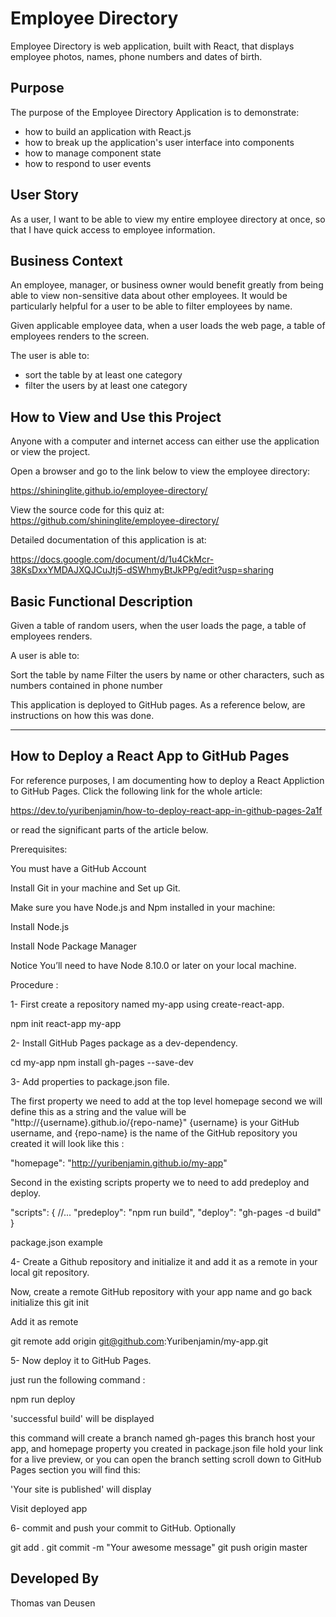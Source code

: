 # Employee Directory
Employee Directory is web application, built with React, that displays employee photos, names, phone numbers and dates of birth.

## Purpose
The purpose of the Employee Directory Application is to demonstrate:

- how to build an application with React.js
- how to break up the application's user interface into components
- how to manage component state
- how to respond to user events

## User Story
As a user, I want to be able to view my entire employee directory at once, so that I have quick access to employee information.

## Business Context
An employee, manager, or business owner would benefit greatly from being able to view non-sensitive data about other employees. It would be particularly helpful for a user to be able to filter employees by name.

Given applicable employee data, when a user loads the web page, a table of employees renders to the screen.

The user is able to:
  - sort the table by at least one category
  - filter the users by at least one category

## How to View and Use this Project
Anyone with a computer and internet access can either use the application or view the project. 

Open a browser and go to the link below to view the employee directory:

https://shininglite.github.io/employee-directory/
  
View the source code for this quiz at:
https://github.com/shininglite/employee-directory/

Detailed documentation of this application is at:

https://docs.google.com/document/d/1u4CkMcr-38KsDxxYMDAJXQJCuJtj5-dSWhmyBtJkPPg/edit?usp=sharing

## Basic Functional Description
Given a table of random users, when the user loads the page, a table of employees renders. 

A user is able to:

Sort the table by name
Filter the users by name or other characters, such as numbers contained in phone number

This application is deployed to GitHub pages. As a reference below, are instructions on how this was done.

-----------------------------
## How to Deploy a React App to GitHub Pages

For reference purposes, I am documenting how to deploy a React Appliction to GitHub Pages. Click the following link for the whole article:

https://dev.to/yuribenjamin/how-to-deploy-react-app-in-github-pages-2a1f

or read the significant parts of the article below.

Prerequisites:

You must have a GitHub Account

Install Git in your machine and Set up Git.

Make sure you have Node.js and Npm installed in your machine:

Install Node.js

Install Node Package Manager

Notice You’ll need to have Node 8.10.0 or later on your local machine.

Procedure :

1- First create a repository named my-app using create-react-app.

npm init react-app my-app

2- Install GitHub Pages package as a dev-dependency.

cd my-app
npm install gh-pages --save-dev

3- Add properties to package.json file.

The first property we need to add at the top level homepage second we will define this as a string and the value will be "http://{username}.github.io/{repo-name}" {username} is your GitHub username, and {repo-name} is the name of the GitHub repository you created it will look like this :

"homepage": "http://yuribenjamin.github.io/my-app"

Second in the existing scripts property we to need to add predeploy and deploy.


"scripts": {
//...
"predeploy": "npm run build",
"deploy": "gh-pages -d build"
}

package.json example


4- Create a Github repository and initialize it and add it as a remote in your local git repository.

Now, create a remote GitHub repository with your app name and go back initialize this
git init

Add it as remote

git remote add origin git@github.com:Yuribenjamin/my-app.git

5- Now deploy it to GitHub Pages.

just run the following command :

npm run deploy

'successful build' will be displayed

this command will create a branch named gh-pages this branch host your app, and homepage property you created in package.json file hold your link for a live preview, or you can open the branch setting scroll down to GitHub Pages section you will find this:

'Your site is published' will display

Visit deployed app

6- commit and push your commit to GitHub. Optionally

git add .
git commit -m "Your awesome message"
git push origin master

## Developed By

Thomas van Deusen